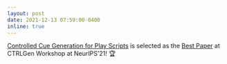 ```yaml
---
layout: post
date: 2021-12-13 07:59:00-0400
inline: true
---
```


<a href='https://catlab-team.github.io/cuegen' target="_blank">Controlled Cue Generation for Play Scripts</a> is selected as the <a href='https://ctrlgenworkshop.github.io/accepted_papers.html' target="_blank">Best Paper</a> at CTRLGen Workshop at NeurIPS'21! :trophy: